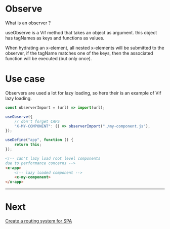 # Observe

What is an observer ?

useObserve is a Vif method that takes an object as argument. this object has tagNames as keys and functions as values.

When hydrating an x-element, all nested x-elements will be submitted to the observer, if the tagName matches one of the keys, then the associated function will be executed (but only once).

# Use case

Observers are used a lot for lazy loading, so here their is an example of Vif lazy loading.

```js
const observerImport = (url) => import(url);

useObserve({
    // don't forget CAPS
    "X-MY-COMPONENT": () => observerImport("./my-component.js"),
});

useDefine("app", function () {
    return this;
});
```

```html
<!-- can't lazy load root level components
due to performance concerns -->
<x-app>
    <!-- lazy loaded component -->
    <x-my-component>
</x-app>
```

---

# Next

[Create a routing system for SPA](./navigate.md)
